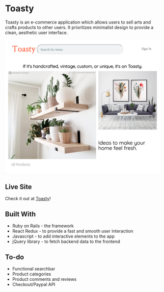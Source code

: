 # Toasty

Toasty is an e-commerce application which allows users to sell arts and crafts products to other users.
It prioritizes minimalist design to provide a clean, aesthetic user interface.

![Toasty Homepage](/resized_home.png)

## Live Site
Check it out at [Toasty](http://toasty-fullstack.herokuapp.com/?#/)!

## Built With 
* Ruby on Rails -  the framework
* React Redux - to provide a fast and smooth user interaction
* Javascript - to add interactive elements to the app
* jQuery library - to fetch backend data to the frontend



## To-do
* Functional searchbar
* Product categories
* Product comments and reviews
* Checkout/Paypal API
